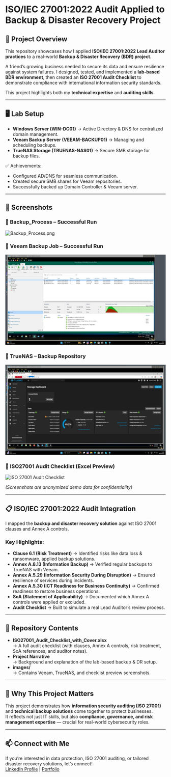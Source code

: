 # ISO/IEC 27001:2022 Audit Applied to Backup & Disaster Recovery Project   

## 📌 Project Overview  
This repository showcases how I applied **ISO/IEC 27001:2022 Lead Auditor practices** to a real-world **Backup & Disaster Recovery (BDR) project**.  

A friend’s growing business needed to secure its data and ensure resilience against system failures. I designed, tested, and implemented a **lab-based BDR environment**, then created an **ISO 27001 Audit Checklist** to demonstrate compliance with international information security standards.  

This project highlights both my **technical expertise** and **auditing skills**.  

---

## 🖥️ Lab Setup  
- **Windows Server (WIN-DC01)** → Active Directory & DNS for centralized domain management.  
- **Veeam Backup Server (VEEAM-BACKUP01)** → Managing and scheduling backups.  
- **TrueNAS Storage (TRUENAS-NAS01)** → Secure SMB storage for backup files.  

✅ Achievements:  
- Configured AD/DNS for seamless communication.  
- Created secure SMB shares for Veeam repositories.  
- Successfully backed up Domain Controller & Veeam server.  

---

## 📸 Screenshots  

### 🔹 Backup_Process – Successful Run  
![Backup_Process.png](images/Backup_Process.jpeg)  

### 🔹 Veeam Backup Job – Successful Run  
![Veeam Backup Screenshot](veeam-backup-success.png.jpg)  

### 🔹 TrueNAS – Backup Repository  
![TrueNAS Storage Screenshot](truenas-repo.png.jpeg)  

### 🔹 ISO27001 Audit Checklist (Excel Preview)  
![ISO 27001 Audit Checklist](images/audit-checklist-preview.png)  

*(Screenshots are anonymized demo data for confidentiality)*  

---

## 📋 ISO/IEC 27001:2022 Audit Integration  
I mapped the **backup and disaster recovery solution** against ISO 27001 clauses and Annex A controls.  

### Key Highlights:  
- **Clause 6.1 (Risk Treatment)** → Identified risks like data loss & ransomware, applied backup solutions.  
- **Annex A.8.13 (Information Backup)** → Verified regular backups to TrueNAS with Veeam.  
- **Annex A.5.29 (Information Security During Disruption)** → Ensured resilience of services during incidents.  
- **Annex A.5.30 (ICT Readiness for Business Continuity)** → Confirmed readiness to restore business operations.  
- **SoA (Statement of Applicability)** → Documented which Annex A controls were applied or excluded.  
- **Audit Checklist** → Built to simulate a real Lead Auditor’s review process.   

---

## 📂 Repository Contents  
- **ISO27001_Audit_Checklist_with_Cover.xlsx**  
  → A full audit checklist (with clauses, Annex A controls, risk treatment, SoA references, and auditor notes).  
- **Project Narrative**  
  → Background and explanation of the lab-based backup & DR setup.  
- **images/**  
  → Contains Veeam, TrueNAS, and checklist preview screenshots.  

---

## 🚀 Why This Project Matters  
This project demonstrates how **information security auditing (ISO 27001)** and **technical backup solutions** come together to protect businesses.  
It reflects not just IT skills, but also **compliance, governance, and risk management expertise** — crucial for real-world cybersecurity roles.  

---

## 📫 Connect with Me  
If you’re interested in data protection, ISO 27001 auditing, or tailored disaster recovery solutions, let’s connect!  
[LinkedIn Profile](#) | [Portfolio](#)
